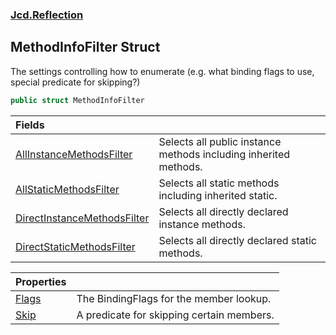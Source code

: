### [Jcd.Reflection](Jcd.Reflection.md 'Jcd.Reflection')

## MethodInfoFilter Struct

The settings controlling how to enumerate (e.g. what binding flags to use, special predicate for skipping?)

```csharp
public struct MethodInfoFilter
```

| Fields | |
| :--- | :--- |
| [AllInstanceMethodsFilter](MethodInfoFilter.AllInstanceMethodsFilter.md 'Jcd.Reflection.MethodInfoFilter.AllInstanceMethodsFilter') | Selects all public instance methods including inherited methods. |
| [AllStaticMethodsFilter](MethodInfoFilter.AllStaticMethodsFilter.md 'Jcd.Reflection.MethodInfoFilter.AllStaticMethodsFilter') | Selects all static methods including inherited static. |
| [DirectInstanceMethodsFilter](MethodInfoFilter.DirectInstanceMethodsFilter.md 'Jcd.Reflection.MethodInfoFilter.DirectInstanceMethodsFilter') | Selects all directly declared instance methods. |
| [DirectStaticMethodsFilter](MethodInfoFilter.DirectStaticMethodsFilter.md 'Jcd.Reflection.MethodInfoFilter.DirectStaticMethodsFilter') | Selects all directly declared static methods. |

| Properties | |
| :--- | :--- |
| [Flags](MethodInfoFilter.Flags.md 'Jcd.Reflection.MethodInfoFilter.Flags') | The BindingFlags for the member lookup. |
| [Skip](MethodInfoFilter.Skip.md 'Jcd.Reflection.MethodInfoFilter.Skip') | A predicate for skipping certain members. |

